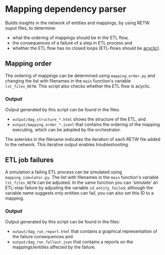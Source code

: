 # Mapping dependency parser

Builds insights in the network of entities and mappings, by using RETW ouput files, to determine:

* what the ordering of mappings should be in the ETL flow,
* the consequences of a failure of a step in ETL process and
* whether the ETL flow has no closed loops (ETL-flows should be [acyclic](https://en.wikipedia.org/wiki/Directed_acyclic_graph)).

## Mapping order

The ordering of mappings can be determined using ```mapping_order.py``` and changing the list with filenames in the ```main``` function's variable ```lst_files_RETW```. This script also checks whether the ETL flow is acyclic.

### Output

Output generated by this script can be found in the files:

* ```output/dag_structure_*.html``` shows the structure of the ETL, and
* ```output/mapping_order_*.jsonl``` that contains the ordering of the mapping executing, which can be adopted by the orchestrator.

The asterisks in the filename indicates the iteration of each RETW file added to the network. This iterative output enables troubleshooting.

## ETL job failures

A simulation a failing ETL process can be simulated using ```mapping_simulator.py```. The list with filenames in the ```main``` function's variable ```lst_files_RETW``` can be adjusted. In the same function you can 'simulate' an ETL-step failure by adjusting the variable ```id_entity_failed```; although the variable name suggests only entities can fail, you can also set this ID to a mapping.

### Output

Output generated by this script can be found in the files:

* ```output/dag_run_report.html``` that contains a graphical representation of the failure consequences and
* ```output/dag_run_fallout.json``` that contains a reports on the mappings/entities affected by the failure.
